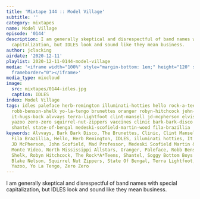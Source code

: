```yaml
---
title: 'Mixtape 144 :: Model Village'
subtitle: ''
category: mixtapes
name: Model Village
episode: '0144'
description: I am generally skeptical and disrespectful of band names with special
  capitalization, but IDLES look and sound like they mean business.
author: jclacking
airdate: '2020-12-11'
playlist: 2020-12-11-0144-model-village
media: '<iframe width="100%" style="margin-bottom: 1em;" height="120" src="https://www.mixcloud.com/widget/iframe/?feed=%2Fthe-lacking-org%2F53rrld-144-model-village%2F&hide_artwork=1&hide_cover=1&light=1"
  frameborder="0"></iframe>'
media_type: mixcloud
image:
  src: mixtapes/0144-idles.jpg
  caption: IDLES
index: Model Village
tags: idles paleface herb-remington illuminati-hotties hello rock-a-teens soggy-bottom-boys-featuring-tim-blake-nelson
  robb-benson-shelk yo-la-tengo brunettes oranger robyn-hitchcock john-scofield north-mississippi-allstars
  it-hugs-back alvvays terra-lightfoot clint-mansell jd-mcpherson elvis-perkins monte-video
  yazoo zero-zero squirrel-nut-zippers vaccines clinic bark-bark-disco mad-professor
  shantel state-of-bengal medeski-scofield-martin-wood fila-brazillia
keywords: Alvvays, Bark Bark Disco, The Brunettes, Clinic, Clint Mansell, Elvis Perkins,
  Fila Brazillia, Hello, Herb Remington, IDLES, illuminati hotties, It Hugs Back,
  JD McPherson, John Scofield, Mad Professor, Medeski Scofield Martin &amp; Wood,
  Monte Video, North Mississippi Allstars, Oranger, Paleface, Robb Benson &amp; The
  Shelk, Robyn Hitchcock, The Rock*A*Teens, Shantel, Soggy Bottom Boys Featuring Tim
  Blake Nelson, Squirrel Nut Zippers, State Of Bengal, Terra Lightfoot, The Vaccines,
  Yazoo, Yo La Tengo, Zero Zero
---
```

I am generally skeptical and disrespectful of band names with special capitalization, but IDLES look and sound like they mean business.
